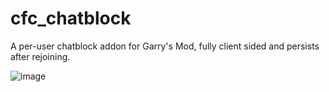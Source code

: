 # cfc_chatblock
A per-user chatblock addon for Garry's Mod, fully client sided and persists after rejoining.

![image](https://user-images.githubusercontent.com/69946827/124051847-8aa66700-da1d-11eb-97c7-3b41df67eb02.png)
